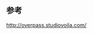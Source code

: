 ## 参考

<a href="http://overpass.studiovoila.com/" target="_blank">http://overpass.studiovoila.com/</a>

